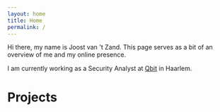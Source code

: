 ```yaml
---
layout: home
title: Home
permalink: /
---
```


Hi there, my name is Joost van 't Zand. This page serves as a bit of an overview of me and my online presence.

I am currently working as a Security Analyst at [Qbit][1] in Haarlem.

[1]: https://www.qbit.nl/ "Qbit Cyber Security"

# Projects
